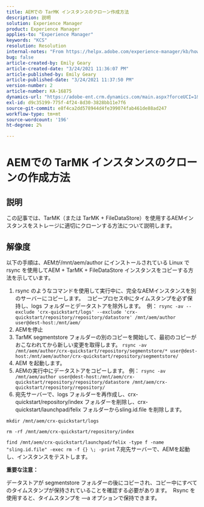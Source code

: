 ```yaml
---
title: AEMでの TarMK インスタンスのクローン作成方法
description: 説明
solution: Experience Manager
product: Experience Manager
applies-to: "Experience Manager"
keywords: "KCS"
resolution: Resolution
internal-notes: "From https://helpx.adobe.com/experience-manager/kb/how-to-clone-an-AEM-TarMK-instance-AEM.html"
bug: false
article-created-by: Emily Geary
article-created-date: "3/24/2021 11:36:07 PM"
article-published-by: Emily Geary
article-published-date: "3/24/2021 11:37:50 PM"
version-number: 2
article-number: KA-16875
dynamics-url: "https://adobe-ent.crm.dynamics.com/main.aspx?forceUCI=1&pagetype=entityrecord&etn=knowledgearticle&id=371b76b1-f98c-eb11-a812-000d3a58b9d1"
exl-id: d9c35199-775f-4f24-8d30-3828bb11e7f6
source-git-commit: e8f4ca2dd578944d4fe399074fab461de88ad247
workflow-type: tm+mt
source-wordcount: '196'
ht-degree: 2%

---
```


# AEMでの TarMK インスタンスのクローンの作成方法

## 説明


この記事では、TarMK（または TarMK + FileDataStore）を使用するAEMインスタンスをストレージに適切にクローンする方法について説明します。


## 解像度


以下の手順は、AEMが/mnt/aem/author にインストールされている Linux で rsync を使用してAEM + TarMK + FileDataStore インスタンスをコピーする方法を示しています。

1. rsync のようなコマンドを使用して実行中に、完全なAEMインスタンスを別のサーバーにコピーします。  コピープロセス中にタイムスタンプを必ず保持し、logs フォルダーとデータストアを除外します。  例： `rsync -av --exclude 'crx-quickstart/logs' --exclude 'crx-quickstart/repository/repository/datastore' /mnt/aem/author user@dest-host:/mnt/aem/`
2. AEMを停止
3. TarMK segmentstore フォルダーの別のコピーを開始して、最初のコピーがおこなわれてから新しい変更を取得します。 `rsync -av /mnt/aem/author/crx-quickstart/repository/segmentstore/* user@dest-host:/mnt/aem/author/crx-quickstart/repository/segmentstore/`
4. AEM を起動します。
5. AEMの実行中にデータストアをコピーします。 例： `rsync -av /mnt/aem/author user@dest-host:/mnt/aem/crx-quickstart/repository/repository/datastore /mnt/aem/crx-quickstart/repository/repository/`
6. 宛先サーバーで、logs フォルダーを再作成し、crx-quickstart/repository/index フォルダーを削除し、crx-quickstart/launchpad/felix フォルダーからsling.id.file を削除します。

`mkdir /mnt/aem/crx-quickstart/logs`

`rm -rf /mnt/aem/crx-quickstart/repository/index`

`find /mnt/aem/crx-quickstart/launchpad/felix -type f -name "sling.id.file" -exec rm -f {} \; -print`
7.宛先サーバーで、AEMを起動し、インスタンスをテストします。


<b>重要な注意：</b>

データストアが segmentstore フォルダーの後にコピーされ、コピー中にすべてのタイムスタンプが保持されていることを確認する必要があります。  Rsync を使用すると、タイムスタンプを —a オプションで保持できます。
